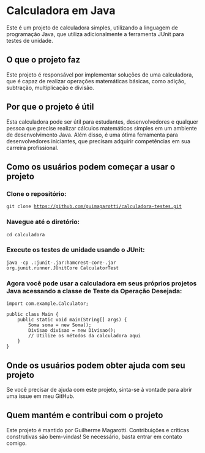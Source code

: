 # Calculadora em Java

Este é um projeto de calculadora simples, utilizando a linguagem de programação Java, que utiliza adicionalmente a ferramenta JUnit para testes de unidade.

## O que o projeto faz

Este projeto é responsável por implementar soluções de uma calculadora, que é capaz de realizar operações matemáticas básicas, como adição, subtração, multiplicação e divisão.

## Por que o projeto é útil

  Esta calculadora pode ser útil para estudantes, desenvolvedores e qualquer pessoa que precise realizar cálculos matemáticos simples em um ambiente de desenvolvimento Java. Além disso, é uma ótima ferramenta
para desenvolvedores iniciantes, que precisam adquirir competências em sua carreira profissional.

## Como os usuários podem começar a usar o projeto
### Clone o repositório:
   <code>git clone https://github.com/guimagarotti/calculadora-testes.git</code>

### Navegue até o diretório:
    cd calculadora

### Execute os testes de unidade usando o JUnit:
  <code>java -cp .:junit-<versao>.jar:hamcrest-core-<versao>.jar org.junit.runner.JUnitCore CalculatorTest</code>

### Agora você pode usar a calculadora em seus próprios projetos Java acessando a classe de Teste da Operação Desejada:

```
import com.example.Calculator;

public class Main {
    public static void main(String[] args) {
        Soma soma = new Soma();
        Divisao divisao = new Divisao();
        // Utilize os métodos da calculadora aqui
    }
}
```


## Onde os usuários podem obter ajuda com seu projeto
  Se você precisar de ajuda com este projeto, sinta-se à vontade para abrir uma issue em meu GitHub.

## Quem mantém e contribui com o projeto
  Este projeto é mantido por Guilherme Magarotti. Contribuições e críticas construtivas são bem-vindas! Se necessário, basta entrar em contato comigo.
